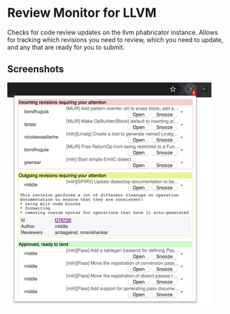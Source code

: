 # Review Monitor for LLVM

Checks for code review updates on the llvm phabricator instance. Allows for tracking which revisions you need to review, which you need to update, and any that are ready for you to submit.

## Screenshots

![Example output](media/screenshot.png)


